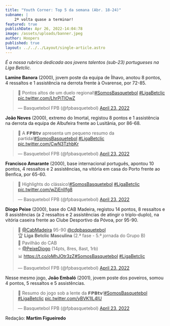 ```yaml
---
title: "Youth Corner: Top 5 da semana (Abr. 18-24)"
subname: |
    2ª volta quase a terminar!
featured: true
publishDate: Apr 26, 2022-14:04:78
image: /assets/uploads/banner.jpeg
author: Hoopers
published: true
layout: ../../../Layout/single-article.astro
---
```


_É a nossa rubrica dedicada aos jovens talentos (sub-23) portugueses na Liga Betclic._

**Lamine Banora** (2000), jovem poste da equipa de Ílhavo, anotou 8 pontos, 4 ressaltos e 1 assistência na derrota frente à Ovarense, por 72-85.

<blockquote class="twitter-tweet"><p lang="pt" dir="ltr">🎥 Pontos altos de um duelo regional!<a href="https://twitter.com/hashtag/SomosBasquetebol?src=hash&amp;ref_src=twsrc%5Etfw">#SomosBasquetebol</a> <a href="https://twitter.com/hashtag/LigaBetclic?src=hash&amp;ref_src=twsrc%5Etfw">#LigaBetclic</a> <a href="https://t.co/LhrPiTIOwZ">pic.twitter.com/LhrPiTIOwZ</a></p>&mdash; Basquetebol FPB (@fpbasquetebol) <a href="https://twitter.com/fpbasquetebol/status/1517963658197966850?ref_src=twsrc%5Etfw">April 23, 2022</a></blockquote>

**João Neves** (2000), extremo do Imortal, registou 8 pontos e 1 assistência na derrota da equipa de Albufeira frente ao Lusitânia, por 86-68.

<blockquote class="twitter-tweet"><p lang="pt" dir="ltr">🎥 A 𝗙𝗣𝗕𝘁𝘃 apresenta um pequeno resumo da partida!<a href="https://twitter.com/hashtag/SomosBasquetebol?src=hash&amp;ref_src=twsrc%5Etfw">#SomosBasquetebol</a> <a href="https://twitter.com/hashtag/LigaBetclic?src=hash&amp;ref_src=twsrc%5Etfw">#LigaBetclic</a> <a href="https://t.co/CwN3TzhbKr">pic.twitter.com/CwN3TzhbKr</a></p>&mdash; Basquetebol FPB (@fpbasquetebol) <a href="https://twitter.com/fpbasquetebol/status/1517962495419469825?ref_src=twsrc%5Etfw">April 23, 2022</a></blockquote>

**Francisco Amarante** (2000), base internacional português, apontou 10 pontos, 4 ressaltos e 2 assistências, na vitória em casa do Porto frente ao Benfica, por 65-60. [](https://twitter.com/fpbasquetebol/status/1517999616075120641?s=21)

<blockquote class="twitter-tweet"><p lang="und" dir="ltr">🎥 Highlights do clássico!<a href="https://twitter.com/hashtag/SomosBasquetebol?src=hash&amp;ref_src=twsrc%5Etfw">#SomosBasquetebol</a> <a href="https://twitter.com/hashtag/LigaBetclic?src=hash&amp;ref_src=twsrc%5Etfw">#LigaBetclic</a> <a href="https://t.co/wZjEnlIfg8">pic.twitter.com/wZjEnlIfg8</a></p>&mdash; Basquetebol FPB (@fpbasquetebol) <a href="https://twitter.com/fpbasquetebol/status/1517999616075120641?ref_src=twsrc%5Etfw">April 23, 2022</a></blockquote>

**Diogo Peixe** (2000), base do CAB Madeira, registou 14 pontos, 8 ressaltos e 8 assistências (a 2 ressaltos e 2 assistências de atingir o triplo-duplo), na vitória caseira frente ao Clube Desportivo da Póvoa, por 95-90.

<blockquote class="twitter-tweet"><p lang="pt" dir="ltr">🏀 <a href="https://twitter.com/CabMadeira?ref_src=twsrc%5Etfw">@CabMadeira</a> 95-90 <a href="https://twitter.com/cdpbasquetebol?ref_src=twsrc%5Etfw">@cdpbasquetebol</a><br>🏆 𝐋𝐢𝐠𝐚 𝐁𝐞𝐭𝐜𝐥𝐢𝐜 𝐌𝐚𝐬𝐜𝐮𝐥𝐢𝐧𝐚 (2.ª fase - 5.ª jornada do Grupo B)<br>📍 Pavilhão do CAB<br>⭐ <a href="https://twitter.com/PeixeDiogo?ref_src=twsrc%5Etfw">@PeixeDiogo</a> (14pts, 8res, 8ast, 1rb)<br>📊 <a href="https://t.co/oMhJOtr3zZ">https://t.co/oMhJOtr3zZ</a><a href="https://twitter.com/hashtag/SomosBasquetebol?src=hash&amp;ref_src=twsrc%5Etfw">#SomosBasquetebol</a> <a href="https://twitter.com/hashtag/LigaBetclic?src=hash&amp;ref_src=twsrc%5Etfw">#LigaBetclic</a></p>&mdash; Basquetebol FPB (@fpbasquetebol) <a href="https://twitter.com/fpbasquetebol/status/1517943577774596101?ref_src=twsrc%5Etfw">April 23, 2022</a></blockquote>

Nesse mesmo jogo, **João Embaló** (2001), jovem poste dos poveiros, somou 4 pontos, 5 ressaltos e 5 assistências.

<blockquote class="twitter-tweet"><p lang="pt" dir="ltr">🎥 Resumo do jogo sob a lente da 𝗙𝗣𝗕𝘁𝘃!<a href="https://twitter.com/hashtag/SomosBasquetebol?src=hash&amp;ref_src=twsrc%5Etfw">#SomosBasquetebol</a> <a href="https://twitter.com/hashtag/LigaBetclic?src=hash&amp;ref_src=twsrc%5Etfw">#LigaBetclic</a> <a href="https://t.co/yBVK1lL4IU">pic.twitter.com/yBVK1lL4IU</a></p>&mdash; Basquetebol FPB (@fpbasquetebol) <a href="https://twitter.com/fpbasquetebol/status/1517993106444009474?ref_src=twsrc%5Etfw">April 23, 2022</a></blockquote>

Redação: **Martim Figueiredo**

<script async src="https://platform.twitter.com/widgets.js" charset="utf-8"></script>

